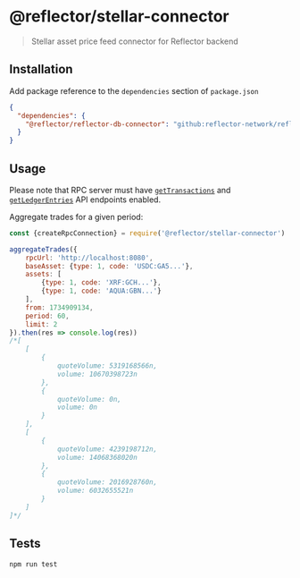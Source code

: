 # @reflector/stellar-connector

> Stellar asset price feed connector for Reflector backend

## Installation

Add package reference to the `dependencies` section of `package.json`

```json
{
  "dependencies": {
    "@reflector/reflector-db-connector": "github:reflector-network/reflector-stellar-connector#v3.0.0"
  }
}
```

## Usage

Please note that RPC server must
have [`getTransactions`](https://developers.stellar.org/docs/data/rpc/api-reference/methods/getTransactions)
and [`getLedgerEntries`](https://developers.stellar.org/docs/data/rpc/api-reference/methods/getLedgerEntries)
API endpoints enabled.

Aggregate trades for a given period:
```js
const {createRpcConnection} = require('@reflector/stellar-connector')

aggregateTrades({
    rpcUrl: 'http://localhost:8080',
    baseAsset: {type: 1, code: 'USDC:GA5...'},
    assets: [
        {type: 1, code: 'XRF:GCH...'},
        {type: 1, code: 'AQUA:GBN...'}
    ],
    from: 1734909134,
    period: 60,
    limit: 2
}).then(res => console.log(res))
/*[
    [
        {
            quoteVolume: 5319168566n,
            volume: 10670398723n
        },
        {
            quoteVolume: 0n,
            volume: 0n
        }
    ],
    [
        {
            quoteVolume: 4239198712n,
            volume: 14068368020n
        },        
        {
            quoteVolume: 2016928760n,
            volume: 6032655521n
        }
    ]
]*/
```

## Tests

```
npm run test
```